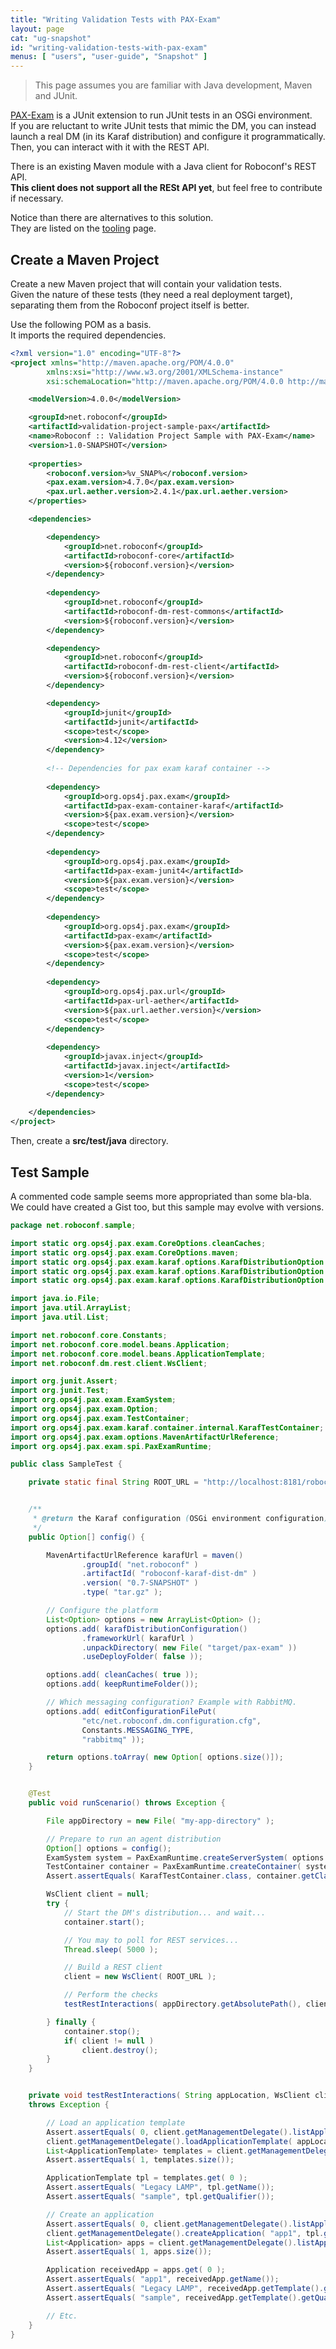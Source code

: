 ```yaml
---
title: "Writing Validation Tests with PAX-Exam"
layout: page
cat: "ug-snapshot"
id: "writing-validation-tests-with-pax-exam"
menus: [ "users", "user-guide", "Snapshot" ]
---
```


> This page assumes you are familiar with Java development, Maven and JUnit.

[PAX-Exam](https://ops4j1.jira.com/wiki/display/PAXEXAM4/Pax+Exam) is a JUnit extension 
to run JUnit tests in an OSGi environment.  
If you are reluctant to write JUnit tests that mimic the DM, you can instead launch a real
DM (in its Karaf distribution) and configure it programmatically. Then, you can interact
with it with the REST API.

There is an existing Maven module with a Java client for Roboconf's REST API.    
**This client does not support all the RESt API yet**, but feel free to contribute if
necessary.

Notice than there are alternatives to this solution.  
They are listed on the [tooling](all-the-tools.html) page.


## Create a Maven Project

Create a new Maven project that will contain your validation tests.  
Given the nature of these tests (they need a real deployment target), separating them
from the Roboconf project itself is better.

Use the following POM as a basis.  
It imports the required dependencies.

```xml
<?xml version="1.0" encoding="UTF-8"?>
<project xmlns="http://maven.apache.org/POM/4.0.0" 
		xmlns:xsi="http://www.w3.org/2001/XMLSchema-instance" 
		xsi:schemaLocation="http://maven.apache.org/POM/4.0.0 http://maven.apache.org/maven-v4_0_0.xsd">

	<modelVersion>4.0.0</modelVersion>

	<groupId>net.roboconf</groupId>
	<artifactId>validation-project-sample-pax</artifactId>
	<name>Roboconf :: Validation Project Sample with PAX-Exam</name>
	<version>1.0-SNAPSHOT</version>
	
	<properties>
		<roboconf.version>%v_SNAP%</roboconf.version>
		<pax.exam.version>4.7.0</pax.exam.version>
		<pax.url.aether.version>2.4.1</pax.url.aether.version>
	</properties>

	<dependencies>

		<dependency>
			<groupId>net.roboconf</groupId>
			<artifactId>roboconf-core</artifactId>
			<version>${roboconf.version}</version>
		</dependency>
		
		<dependency>
			<groupId>net.roboconf</groupId>
			<artifactId>roboconf-dm-rest-commons</artifactId>
			<version>${roboconf.version}</version>
		</dependency>

		<dependency>
			<groupId>net.roboconf</groupId>
			<artifactId>roboconf-dm-rest-client</artifactId>
			<version>${roboconf.version}</version>
		</dependency>

		<dependency>
			<groupId>junit</groupId>
			<artifactId>junit</artifactId>
			<scope>test</scope>
			<version>4.12</version>
		</dependency>
		
		<!-- Dependencies for pax exam karaf container -->
		
		<dependency>
			<groupId>org.ops4j.pax.exam</groupId>
			<artifactId>pax-exam-container-karaf</artifactId>
			<version>${pax.exam.version}</version>
			<scope>test</scope>
		</dependency>
		
		<dependency>
			<groupId>org.ops4j.pax.exam</groupId>
			<artifactId>pax-exam-junit4</artifactId>
			<version>${pax.exam.version}</version>
			<scope>test</scope>
		</dependency>
		
		<dependency>
			<groupId>org.ops4j.pax.exam</groupId>
			<artifactId>pax-exam</artifactId>
			<version>${pax.exam.version}</version>
			<scope>test</scope>
		</dependency>
		
		<dependency>
			<groupId>org.ops4j.pax.url</groupId>
			<artifactId>pax-url-aether</artifactId>
			<version>${pax.url.aether.version}</version>
			<scope>test</scope>
		</dependency>
		
		<dependency>
			<groupId>javax.inject</groupId>
			<artifactId>javax.inject</artifactId>
			<version>1</version>
			<scope>test</scope>
		</dependency>
		
	</dependencies>
</project>
```

Then, create a **src/test/java** directory.


## Test Sample

A commented code sample seems more appropriated than some bla-bla.  
We could have created a Gist too, but this sample may evolve with versions.

```java
package net.roboconf.sample;

import static org.ops4j.pax.exam.CoreOptions.cleanCaches;
import static org.ops4j.pax.exam.CoreOptions.maven;
import static org.ops4j.pax.exam.karaf.options.KarafDistributionOption.editConfigurationFilePut;
import static org.ops4j.pax.exam.karaf.options.KarafDistributionOption.karafDistributionConfiguration;
import static org.ops4j.pax.exam.karaf.options.KarafDistributionOption.keepRuntimeFolder;

import java.io.File;
import java.util.ArrayList;
import java.util.List;

import net.roboconf.core.Constants;
import net.roboconf.core.model.beans.Application;
import net.roboconf.core.model.beans.ApplicationTemplate;
import net.roboconf.dm.rest.client.WsClient;

import org.junit.Assert;
import org.junit.Test;
import org.ops4j.pax.exam.ExamSystem;
import org.ops4j.pax.exam.Option;
import org.ops4j.pax.exam.TestContainer;
import org.ops4j.pax.exam.karaf.container.internal.KarafTestContainer;
import org.ops4j.pax.exam.options.MavenArtifactUrlReference;
import org.ops4j.pax.exam.spi.PaxExamRuntime;

public class SampleTest {

	private static final String ROOT_URL = "http://localhost:8181/roboconf-dm";


	/**
	 * @return the Karaf configuration (OSGi environment configuration)
	 */
	public Option[] config() {

		MavenArtifactUrlReference karafUrl = maven()
				.groupId( "net.roboconf" )
				.artifactId( "roboconf-karaf-dist-dm" )
				.version( "0.7-SNAPSHOT" )
				.type( "tar.gz" );

		// Configure the platform
		List<Option> options = new ArrayList<Option> ();
		options.add( karafDistributionConfiguration()
				.frameworkUrl( karafUrl )
				.unpackDirectory( new File( "target/pax-exam" ))
				.useDeployFolder( false ));

		options.add( cleanCaches( true ));
		options.add( keepRuntimeFolder());

		// Which messaging configuration? Example with RabbitMQ.
		options.add( editConfigurationFilePut(
				"etc/net.roboconf.dm.configuration.cfg",
				Constants.MESSAGING_TYPE,
				"rabbitmq" ));

		return options.toArray( new Option[ options.size()]);
	}


	@Test
	public void runScenario() throws Exception {

		File appDirectory = new File( "my-app-directory" );

		// Prepare to run an agent distribution
		Option[] options = config();
		ExamSystem system = PaxExamRuntime.createServerSystem( options );
		TestContainer container = PaxExamRuntime.createContainer( system );
		Assert.assertEquals( KarafTestContainer.class, container.getClass());

		WsClient client = null;
		try {
			// Start the DM's distribution... and wait...
			container.start();

			// You may to poll for REST services...
			Thread.sleep( 5000 );

			// Build a REST client
			client = new WsClient( ROOT_URL );

			// Perform the checks
			testRestInteractions( appDirectory.getAbsolutePath(), client );

		} finally {
			container.stop();
			if( client != null )
				client.destroy();
		}
	}


	private void testRestInteractions( String appLocation, WsClient client  )
	throws Exception {

		// Load an application template
		Assert.assertEquals( 0, client.getManagementDelegate().listApplicationTemplates().size());
		client.getManagementDelegate().loadApplicationTemplate( appLocation );
		List<ApplicationTemplate> templates = client.getManagementDelegate().listApplicationTemplates();
		Assert.assertEquals( 1, templates.size());

		ApplicationTemplate tpl = templates.get( 0 );
		Assert.assertEquals( "Legacy LAMP", tpl.getName());
		Assert.assertEquals( "sample", tpl.getQualifier());

		// Create an application
		Assert.assertEquals( 0, client.getManagementDelegate().listApplications().size());
		client.getManagementDelegate().createApplication( "app1", tpl.getName(), tpl.getQualifier());
		List<Application> apps = client.getManagementDelegate().listApplications();
		Assert.assertEquals( 1, apps.size());

		Application receivedApp = apps.get( 0 );
		Assert.assertEquals( "app1", receivedApp.getName());
		Assert.assertEquals( "Legacy LAMP", receivedApp.getTemplate().getName());
		Assert.assertEquals( "sample", receivedApp.getTemplate().getQualifier());

		// Etc.
	}
}
```
